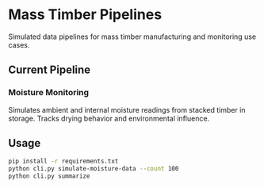 # Mass Timber Pipelines

Simulated data pipelines for mass timber manufacturing and monitoring use cases.

## Current Pipeline

### Moisture Monitoring
Simulates ambient and internal moisture readings from stacked timber in storage. Tracks drying behavior and environmental influence.

## Usage
```bash
pip install -r requirements.txt
python cli.py simulate-moisture-data --count 100
python cli.py summarize
```
